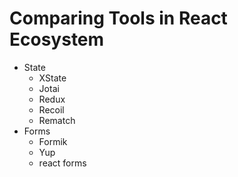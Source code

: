 # Comparing Tools in React Ecosystem
-   State
    -   XState
    -   Jotai
    -   Redux
    -   Recoil
    -   Rematch
-   Forms
    -   Formik
    -   Yup
    -   react forms
    